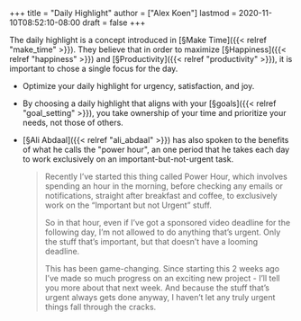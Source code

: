 +++
title = "Daily Highlight"
author = ["Alex Koen"]
lastmod = 2020-11-10T08:52:10-08:00
draft = false
+++

The daily highlight is a concept introduced in [§Make Time]({{< relref "make_time" >}}). They believe that in order to maximize [§Happiness]({{< relref "happiness" >}}) and [§Productivity]({{< relref "productivity" >}}), it is important to chose a single focus for the day.

-   Optimize your daily highlight for urgency, satisfaction, and joy.

-   By choosing a daily highlight that aligns with your [§goals]({{< relref "goal_setting" >}}), you take ownership of your time and prioritize your needs, not those of others.

-   [§Ali Abdaal]({{< relref "ali_abdaal" >}}) has also spoken to the benefits of what he calls the "power hour", an one period that he takes each day to work exclusively on an important-but-not-urgent task.

    > Recently I’ve started this thing called Power Hour, which involves spending an hour in the morning, before checking any emails or notifications, straight after breakfast and coffee, to exclusively work on the “Important but not Urgent” stuff.
    >
    > So in that hour, even if I’ve got a sponsored video deadline for the following day, I’m not allowed to do anything that’s urgent. Only the stuff that’s important, but that doesn’t have a looming deadline.
    >
    > This has been game-changing. Since starting this 2 weeks ago I’ve made so much progress on an exciting new project - I’ll tell you more about that next week. And because the stuff that’s urgent always gets done anyway, I haven’t let any truly urgent things fall through the cracks.
